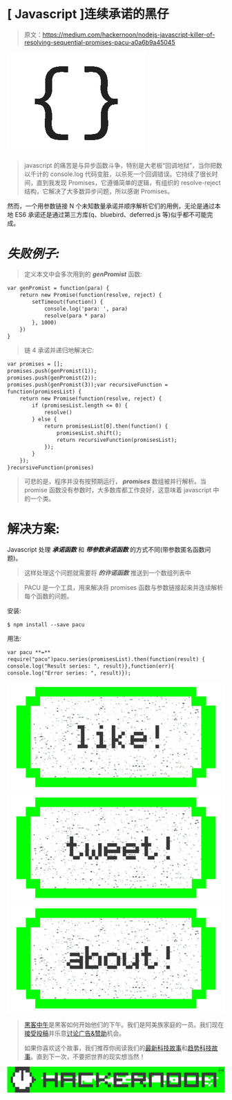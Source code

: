 # [ Javascript ]连续承诺的黑仔

> 原文：<https://medium.com/hackernoon/nodejs-javascript-killer-of-resolving-sequential-promises-pacu-a0a6b9a45045>

![](img/cede73f2eb017dd57638310cc6d93c07.png)

> javascript 的痛苦是与异步函数斗争，特别是大老板“回调地狱”，当你把数以千计的 console.log 代码变脏，以杀死一个回调错误。它持续了很长时间，直到我发现 Promises，它遵循简单的逻辑，有组织的 resolve-reject 结构，它解决了大多数异步问题，所以感谢 Promises。

然而，一个用参数链接 N 个未知数量承诺并顺序解析它们的用例，无论是通过本地 ES6 承诺还是通过第三方库(q、bluebird、deferred.js 等)似乎都不可能完成。

# ***失败例子:***

> 定义本文中会多次用到的 ***genPromist*** 函数:

```
var genPromist = function(para) {
    return new Promise(function(resolve, reject) {
        setTimeout(function() {
            console.log('para: ', para)
            resolve(para * para)
        }, 1000)
    })
}
```

> 链 4 承诺并递归地解决它:

```
var promises = [];
promises.push(genPromist(1));
promises.push(genPromist(2));
promises.push(genPromist(3));var recursiveFunction = function(promisesList) {
    return new Promise(function(resolve, reject) {
        if (promisesList.length <= 0) {
            resolve()
        } else {
            return promisesList[0].then(function() {
                promisesList.shift();
                return recursiveFunction(promisesList);
            });
        }
    });
}recursiveFunction(promises)
```

> 可悲的是，程序并没有按预期运行， ***promises*** 数组被并行解析。当 promise 函数没有参数时，大多数库都工作良好，这意味着 javascript 中的一个类。

# 解决方案:

Javascript 处理 ***承诺函数*** 和 ***带参数承诺函数*** 的方式不同(带参数匿名函数问题)。

> 这样处理这个问题就需要将 ***的许诺函数*** 推送到一个数组列表中

> PACU 是一个工具，用来解决将 promises 函数与参数链接起来并连续解析每个函数的问题。

安装:

```
$ npm install --save pacu
```

用法:

```
var pacu **=** require("pacu")pacu.series(promisesList).then(function(result) { console.log("Result series: ", result)},function(err){ console.log("Error series: ", result)});
```

[![](img/50ef4044ecd4e250b5d50f368b775d38.png)](http://bit.ly/HackernoonFB)[![](img/979d9a46439d5aebbdcdca574e21dc81.png)](https://goo.gl/k7XYbx)[![](img/2930ba6bd2c12218fdbbf7e02c8746ff.png)](https://goo.gl/4ofytp)

> [黑客中午](http://bit.ly/Hackernoon)是黑客如何开始他们的下午。我们是阿美族家庭的一员。我们现在[接受投稿](http://bit.ly/hackernoonsubmission)并乐意[讨论广告&赞助](mailto:partners@amipublications.com)机会。
> 
> 如果你喜欢这个故事，我们推荐你阅读我们的[最新科技故事](http://bit.ly/hackernoonlatestt)和[趋势科技故事](https://hackernoon.com/trending)。直到下一次，不要把世界的现实想当然！

![](img/be0ca55ba73a573dce11effb2ee80d56.png)